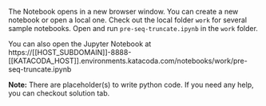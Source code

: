 The Notebook opens in a new browser window. You can create a new notebook or open a local one. Check out the local folder `work` for several sample notebooks. Open and run `pre-seq-truncate.ipynb` in the `work` folder.

You can also open the Jupyter Notebook at https://[[HOST_SUBDOMAIN]]-8888-[[KATACODA_HOST]].environments.katacoda.com/notebooks/work/pre-seq-truncate.ipynb

**Note:**
There are placeholder(s) to write python code. If you need any help, you can checkout solution tab.